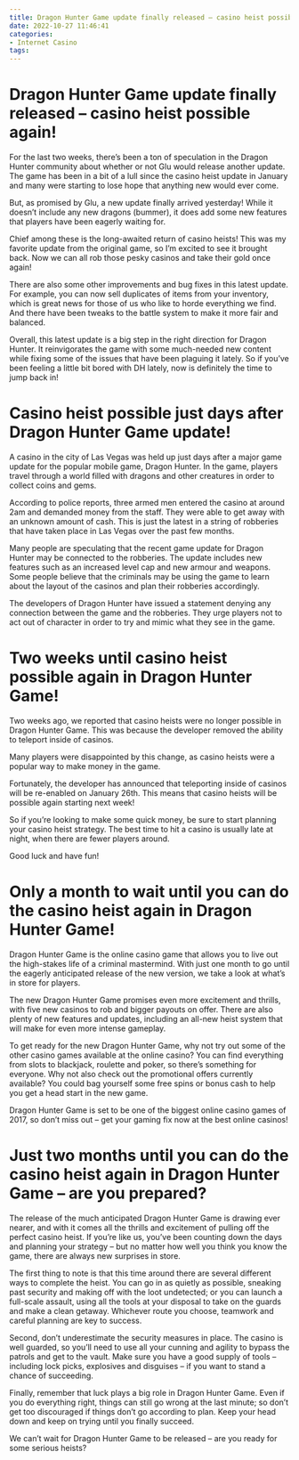 ```yaml
---
title: Dragon Hunter Game update finally released – casino heist possible again!
date: 2022-10-27 11:46:41
categories:
- Internet Casino
tags:
---
```



#  Dragon Hunter Game update finally released – casino heist possible again!

For the last two weeks, there’s been a ton of speculation in the Dragon Hunter community about whether or not Glu would release another update. The game has been in a bit of a lull since the casino heist update in January and many were starting to lose hope that anything new would ever come.

But, as promised by Glu, a new update finally arrived yesterday! While it doesn’t include any new dragons (bummer), it does add some new features that players have been eagerly waiting for.

Chief among these is the long-awaited return of casino heists! This was my favorite update from the original game, so I’m excited to see it brought back. Now we can all rob those pesky casinos and take their gold once again!

There are also some other improvements and bug fixes in this latest update. For example, you can now sell duplicates of items from your inventory, which is great news for those of us who like to horde everything we find. And there have been tweaks to the battle system to make it more fair and balanced.

Overall, this latest update is a big step in the right direction for Dragon Hunter. It reinvigorates the game with some much-needed new content while fixing some of the issues that have been plaguing it lately. So if you’ve been feeling a little bit bored with DH lately, now is definitely the time to jump back in!

#  Casino heist possible just days after Dragon Hunter Game update!

A casino in the city of Las Vegas was held up just days after a major game update for the popular mobile game, Dragon Hunter. In the game, players travel through a world filled with dragons and other creatures in order to collect coins and gems.

According to police reports, three armed men entered the casino at around 2am and demanded money from the staff. They were able to get away with an unknown amount of cash. This is just the latest in a string of robberies that have taken place in Las Vegas over the past few months.

Many people are speculating that the recent game update for Dragon Hunter may be connected to the robberies. The update includes new features such as an increased level cap and new armour and weapons. Some people believe that the criminals may be using the game to learn about the layout of the casinos and plan their robberies accordingly.

The developers of Dragon Hunter have issued a statement denying any connection between the game and the robberies. They urge players not to act out of character in order to try and mimic what they see in the game.

#  Two weeks until casino heist possible again in Dragon Hunter Game! 

Two weeks ago, we reported that casino heists were no longer possible in Dragon Hunter Game. This was because the developer removed the ability to teleport inside of casinos. 

Many players were disappointed by this change, as casino heists were a popular way to make money in the game. 

Fortunately, the developer has announced that teleporting inside of casinos will be re-enabled on January 26th. This means that casino heists will be possible again starting next week! 

So if you’re looking to make some quick money, be sure to start planning your casino heist strategy. The best time to hit a casino is usually late at night, when there are fewer players around. 

Good luck and have fun!

#  Only a month to wait until you can do the casino heist again in Dragon Hunter Game! 

Dragon Hunter Game is the online casino game that allows you to live out the high-stakes life of a criminal mastermind. With just one month to go until the eagerly anticipated release of the new version, we take a look at what’s in store for players.

The new Dragon Hunter Game promises even more excitement and thrills, with five new casinos to rob and bigger payouts on offer. There are also plenty of new features and updates, including an all-new heist system that will make for even more intense gameplay.

To get ready for the new Dragon Hunter Game, why not try out some of the other casino games available at the online casino? You can find everything from slots to blackjack, roulette and poker, so there’s something for everyone. Why not also check out the promotional offers currently available? You could bag yourself some free spins or bonus cash to help you get a head start in the new game.

Dragon Hunter Game is set to be one of the biggest online casino games of 2017, so don’t miss out – get your gaming fix now at the best online casinos!

#  Just two months until you can do the casino heist again in Dragon Hunter Game – are you prepared?

The release of the much anticipated Dragon Hunter Game is drawing ever nearer, and with it comes all the thrills and excitement of pulling off the perfect casino heist. If you’re like us, you’ve been counting down the days and planning your strategy – but no matter how well you think you know the game, there are always new surprises in store.

The first thing to note is that this time around there are several different ways to complete the heist. You can go in as quietly as possible, sneaking past security and making off with the loot undetected; or you can launch a full-scale assault, using all the tools at your disposal to take on the guards and make a clean getaway. Whichever route you choose, teamwork and careful planning are key to success.

Second, don’t underestimate the security measures in place. The casino is well guarded, so you’ll need to use all your cunning and agility to bypass the patrols and get to the vault. Make sure you have a good supply of tools – including lock picks, explosives and disguises – if you want to stand a chance of succeeding.

Finally, remember that luck plays a big role in Dragon Hunter Game. Even if you do everything right, things can still go wrong at the last minute; so don’t get too discouraged if things don’t go according to plan. Keep your head down and keep on trying until you finally succeed.

We can’t wait for Dragon Hunter Game to be released – are you ready for some serious heists?